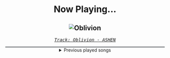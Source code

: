 <div align="center"> 
<h1>Now Playing...</h1>

![Oblivion](https://i.scdn.co/image/ab67616d00001e0248128a911d72ad3a34ddb20d)
--
_<samp><a href="https://open.spotify.com/track/2FRswSryr77ZnU5arQbfH2">Track: Oblivion - ASHEN</a></samp>_

<div style="border: 1px #4B5054 solid"></div>
<details>
  <summary>
    Previous played songs
  </summary>
  <table>
    <thead>
      <tr>
        <th>
          Artist
        </th>
        <th>
          Song
        </th>
        <th>
          Link
        </th>
      </tr>
    </thead>
    <tbody>
      <tr><td>ASHEN</td><td>Oblivion</td><td><a href="https://open.spotify.com/track/2FRswSryr77ZnU5arQbfH2">https://open.spotify.com/track/2FRswSryr77ZnU5arQbfH2</a></td></tr><tr><td>Schmüsi</td><td>Letztes JBB Qualifikation 11</td><td><a href="https://open.spotify.com/track/4XTvhWyFaoVWQGQQxCufMn">https://open.spotify.com/track/4XTvhWyFaoVWQGQQxCufMn</a></td></tr><tr><td>Schmüsi</td><td>Letztes JBB Qualifikation 11</td><td><a href="https://open.spotify.com/track/4XTvhWyFaoVWQGQQxCufMn">https://open.spotify.com/track/4XTvhWyFaoVWQGQQxCufMn</a></td></tr><tr><td>Schmüsi</td><td>Letztes JBB Qualifikation 11</td><td><a href="https://open.spotify.com/track/4XTvhWyFaoVWQGQQxCufMn">https://open.spotify.com/track/4XTvhWyFaoVWQGQQxCufMn</a></td></tr><tr><td>Schmüsi</td><td>Letztes JBB Qualifikation 11</td><td><a href="https://open.spotify.com/track/4XTvhWyFaoVWQGQQxCufMn">https://open.spotify.com/track/4XTvhWyFaoVWQGQQxCufMn</a></td></tr><tr><td>Schmüsi</td><td>Letztes JBB Qualifikation 11</td><td><a href="https://open.spotify.com/track/4XTvhWyFaoVWQGQQxCufMn">https://open.spotify.com/track/4XTvhWyFaoVWQGQQxCufMn</a></td></tr><tr><td>Schmüsi</td><td>Letztes JBB Qualifikation 11</td><td><a href="https://open.spotify.com/track/4XTvhWyFaoVWQGQQxCufMn">https://open.spotify.com/track/4XTvhWyFaoVWQGQQxCufMn</a></td></tr><tr><td>Schmüsi</td><td>Letztes JBB Qualifikation 11</td><td><a href="https://open.spotify.com/track/4XTvhWyFaoVWQGQQxCufMn">https://open.spotify.com/track/4XTvhWyFaoVWQGQQxCufMn</a></td></tr><tr><td>ASHEN</td><td>Oblivion</td><td><a href="https://open.spotify.com/track/2FRswSryr77ZnU5arQbfH2">https://open.spotify.com/track/2FRswSryr77ZnU5arQbfH2</a></td></tr><tr><td>ASHEN</td><td>Oblivion</td><td><a href="https://open.spotify.com/track/2FRswSryr77ZnU5arQbfH2">https://open.spotify.com/track/2FRswSryr77ZnU5arQbfH2</a></td></tr><tr><td>ASHEN</td><td>Oblivion</td><td><a href="https://open.spotify.com/track/2FRswSryr77ZnU5arQbfH2">https://open.spotify.com/track/2FRswSryr77ZnU5arQbfH2</a></td></tr><tr><td>Shiro SAGISU</td><td>Hundred Years War</td><td><a href="https://open.spotify.com/track/1gIqrFYCS3JjFHWfi8dQzg">https://open.spotify.com/track/1gIqrFYCS3JjFHWfi8dQzg</a></td></tr><tr><td>Sawano Hiroyuki</td><td>攻響組曲　DEVIL　第三楽章: eXORCiST</td><td><a href="https://open.spotify.com/track/7fOzGo3dEM2Cn8ygMLNJOw">https://open.spotify.com/track/7fOzGo3dEM2Cn8ygMLNJOw</a></td></tr><tr><td>Shiro SAGISU</td><td>Invasion</td><td><a href="https://open.spotify.com/track/2tnd8PSXUGwoVX5WY2SU1B">https://open.spotify.com/track/2tnd8PSXUGwoVX5WY2SU1B</a></td></tr><tr><td>Shiro SAGISU</td><td>Stand Up Be Strong (Pt. II)</td><td><a href="https://open.spotify.com/track/5BqFJRaEVRhu8vfaCQM6AE">https://open.spotify.com/track/5BqFJRaEVRhu8vfaCQM6AE</a></td></tr><tr><td>Shiro SAGISU</td><td>1130 TYBW full orchestra choir</td><td><a href="https://open.spotify.com/track/2fu4MJym740h2HZrAglZBW">https://open.spotify.com/track/2fu4MJym740h2HZrAglZBW</a></td></tr><tr><td>Shiro SAGISU</td><td>"Cometh the hour" Pt. A_Opus1</td><td><a href="https://open.spotify.com/track/57NqUiUOWob9xchfsTyHm0">https://open.spotify.com/track/57NqUiUOWob9xchfsTyHm0</a></td></tr><tr><td>Shiro SAGISU</td><td>"Lucifers Dance" Pt. C_Opus1</td><td><a href="https://open.spotify.com/track/38Xuwj65wMbRQ1o9vod1vc">https://open.spotify.com/track/38Xuwj65wMbRQ1o9vod1vc</a></td></tr><tr><td>Shiro SAGISU</td><td>Cometh the hour - avant garde 2023</td><td><a href="https://open.spotify.com/track/2qECI47hHx61BnnEF7E2Xc">https://open.spotify.com/track/2qECI47hHx61BnnEF7E2Xc</a></td></tr><tr><td>Pharozen</td><td>Fade To Black x Treachery x Invasion "Bleach" - Epic Medley Version</td><td><a href="https://open.spotify.com/track/6UlMhXlaL1ojFrslrZbk4v">https://open.spotify.com/track/6UlMhXlaL1ojFrslrZbk4v</a></td></tr>
    </tbody>
  </table>
</details>

</div>
